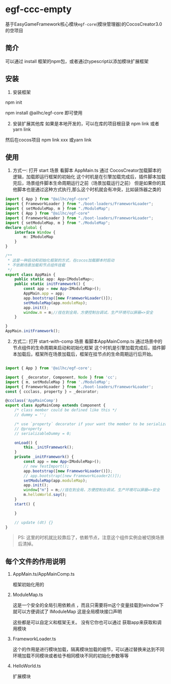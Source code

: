 # egf-ccc-empty

基于EasyGameFramework核心模块`egf-core`(模块管理器)的CocosCreator3.0的空项目

## 简介
可以通过 install 框架的npm包，或者通过typescript以添加模块扩展框架
## 安装
1. 安装框架

npm init 

npm install @ailhc/egf-core 即可使用

2. 安装扩展其他库
如果是本地开发的，可以在库的项目根目录 npm link 或者 yarn link

然后在cocos项目 npm link xxx 或yarn link

## 使用
1. 方式一:
打开 start 场景
看脚本 AppMain.ts
通过 CocosCreator加载脚本的逻辑，加载即运行框架的初始化
这个时机是在引擎加载完成后，插件脚本加载完后，场景组件脚本生命周期运行之前（场景加载运行之前）
但是如果你的其他脚本也是通过这种方式执行,那么这个时机就会有冲突，比如装饰器之类的

```ts
import { App } from "@ailhc/egf-core"
import { FrameworkLoader } from "./boot-loaders/FrameworkLoader";
import { setModuleMap, m } from "./ModuleMap";
import { App } from "@ailhc/egf-core"
import { FrameworkLoader } from "./boot-loaders/FrameworkLoader";
import { setModuleMap, m } from "./ModuleMap";
declare global {
    interface Window {
        m: IModuleMap
    }
}

/**
 * 这是一种启动和初始化框架的方式，在cocos加载脚本时启动
 * 不依赖场景加载和节点组件挂载
 */
export class AppMain {
    public static app: App<IModuleMap>;
    public static initFramework() {
        const app = new App<IModuleMap>();
        AppMain.app = app;
        app.bootstrap([new FrameworkLoader()]);
        setModuleMap(app.moduleMap);
        app.init();
        window.m = m;//挂在到全局，方便控制台调试，生产环境可以屏蔽=>安全
    }

}
AppMain.initFramework();


```

2. 方式二:
打开 start-with-comp 场景
看脚本AppMainComp.ts
通过场景中的节点组件的生命周期来启动和初始化框架
这个时机是引擎加载完成后，插件脚本加载后，框架所在场景加载后，框架在挂节点的生命周期运行后开始。
```ts

import { App } from '@ailhc/egf-core';

import { _decorator, Component, Node } from 'cc';
import { m, setModuleMap } from './ModuleMap';
import { FrameworkLoader } from './boot-loaders/FrameworkLoader';
const { ccclass, property } = _decorator;

@ccclass('AppMainComp')
export class AppMainComp extends Component {
    /* class member could be defined like this */
    // dummy = '';

    /* use `property` decorator if your want the member to be serializable */
    // @property
    // serializableDummy = 0;

    onLoad() {
        this._initFramework();
    }
    private _initFramework() {
        const app = new App<IModuleMap>();
        // new TestImport();
        app.bootstrap([new FrameworkLoader()]);
        // app.bootstrap([new FrameworkLoader2()]);
        setModuleMap(app.moduleMap);
        app.init();
        window["m"] = m;//挂在到全局，方便控制台调试，生产环境可以屏蔽=>安全
        m.helloWorld.say();
    }
    start() {

    }

    // update (dt) {}
}

```
>PS: 这里的时机就比较靠后了，依赖节点，注意这个组件实例会被切换场景后清掉。

## 每个文件的作用说明

1. AppMain.ts/AppMainComp.ts

    框架初始化用的
2. ModuleMap.ts

    这是一个安全的全局引用依赖点 ，而且只需要将m这个变量挂载到window下就可以方便调试了
    IModuleMap 这是全局模块接口声明
    
    这些都是可以自定义和框架无关。
    没有它你也可以通过 获取app来获取和调用模块
3. FrameworkLoader.ts

    这个的作用是进行模块加载，隔离模块加载的细节，可以通过替换来达到不同环境加载不同模块或者给予相同模块不同的初始化参数等等
4. HelloWorld.ts

    扩展模块
